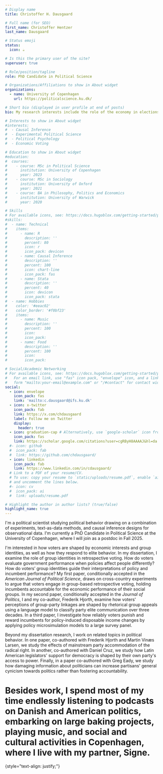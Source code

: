 ```yaml
---
# Display name
title: Christoffer H. Dausgaard

# Full name (for SEO)
first_name: Christoffer Hentzer
last_name: Dausgaard

# Status emoji
status:
  icon: ☕️

# Is this the primary user of the site?
superuser: true

# Role/position/tagline
role: PhD Candidate in Political Science

# Organizations/Affiliations to show in About widget
organizations:
  - name: University of Copenhagen
    url: https://politicalscience.ku.dk/

# Short bio (displayed in user profile at end of posts)
bio: My research interests include the role of the economy in elections, the psychology of social group identities and causal inference.

# Interests to show in About widget
#interests:
#  - Causal Inference
#  - Experimental Political Science
#  - Political Psychology
#  - Economic Voting

# Education to show in About widget
#education:
#  courses:
#    - course: MSc in Political Science
#      institution: University of Copenhagen
#      year: 2023
#    - course: MSc in Sociology
#      institution: University of Oxford
#      year: 2021
#    - course: BA in Philosophy, Politics and Economics
#      institution: University of Warwick
#      year: 2020

# Skills
# For available icons, see: https://docs.hugoblox.com/getting-started/page-builder/#icons
#skills:
#  - name: Technical
#    items:
#      - name: R
#        description: ''
#        percent: 80
#        icon: r
#        icon_pack: devicon
#      - name: Causal Inference
#        description: ''
#        percent: 100
#        icon: chart-line
#        icon_pack: fas
#      - name: Stata
#        description: ''
#        percent: 40
#        icon: devicon
#        icon_pack: stata
#  - name: Hobbies
#    color: '#eeac02'
#    color_border: '#f0bf23'
#    items:
#      - name: Music
#        description: ''
#        percent: 100
#        icon: 
#        icon_pack: 
#      - name: Food
#        description: ''
#        percent: 100
#        icon: 
#        icon_pack: 

# Social/Academic Networking
# For available icons, see: https://docs.hugoblox.com/getting-started/page-builder/#icons
#   For an email link, use "fas" icon pack, "envelope" icon, and a link in the
#   form "mailto:your-email@example.com" or "/#contact" for contact widget.
social:
  - icon: envelope
    icon_pack: fas
    link: 'mailto:c.dausgaard@ifs.ku.dk'
  - icon: x-twitter
    icon_pack: fab
    link: https://x.com/chdausgaard
    label: Follow me on Twitter
    display:
      header: true
  - icon: graduation-cap # Alternatively, use `google-scholar` icon from `ai` icon pack
    icon_pack: fas
    link: https://scholar.google.com/citations?user=cgRByH8AAAAJ&hl=da
  #- icon: github
  #  icon_pack: fab
  #  link: https://github.com/chdausgaard/
  - icon: linkedin
    icon_pack: fab
    link: https://www.linkedin.com/in/cdausgaard/
  # Link to a PDF of your resume/CV.
  # To use: copy your resume to `static/uploads/resume.pdf`, enable `ai` icons in `params.yaml`,
  # and uncomment the lines below.
  #- icon: cv
  #  icon_pack: ai
  #  link: uploads/resume.pdf

# Highlight the author in author lists? (true/false)
highlight_name: true
---
```


I'm a political scientist studying political behavior drawing on a combination of experiments, text-as-data methods, and causal inference designs for observational data. I'm currently a PhD Candidate in Political Science at the University of Copenhagen, where I will join as a postdoc in Fall 2025. 

I'm interested in how voters are shaped by economic interests and group identities, as well as how they respond to elite behavior. In my dissertation, I examine the role of group identities in retrospective voting. How do voters evaluate government performance when policies affect people differently? How do voters’ group identities guide their interpretations of policy and incumbent performance? My first paper, conditionally accepted in the *American Journal of Political Science*, draws on cross-country experiments to argue that voters engage in group-based retrospective voting, holding incumbents accountable for the economic performance of their social groups. In my second paper, conditionally accepted in the *Journal of Politics*, I and my co-author, Frederik Hjorth, examine how voters' perceptions of group-party linkages are shaped by rhetorical group appeals using a language model to classify party elite communication over three decades. In a third paper, I investigate how reliably voters punish and reward incumbents for policy-induced disposable income changes by applying policy microsimulation models to a large survey panel. 

Beyond my dissertation research, I work on related topics in political behavior. In one paper, co-authored with Frederik Hjorth and Martin Vinæs Larsen, we study the effects of mainstream party accommodation of the radical right. In another, co-authored with Daniel Cruz, we study how Latin American legislators' support for democracy is shaped by their own party's access to power. Finally, in a paper co-authored with Greg Eady, we study how damaging information about politicians can increase partisans' general cynicism towards politics rather than fostering accountability. 

# Besides work, I spend most of my time endlessly listening to podcasts on Danish and American politics, embarking on large baking projects, playing music, and social and cultural activities in Copenhagen, where I live with my partner, Signe. 

{style="text-align: justify;"}
